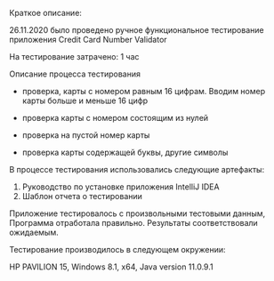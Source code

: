 Краткое описание: 


26.11.2020 было проведено ручное функциональное тестирование приложения Credit Card Number Validator

На тестирование затрачено: 1 час

Описание процесса тестирования

- проверка, карты с номером равным 16 цифрам. Вводим номер карты больше и меньше 16 цифр

- проверка карты с номером состоящим из нулей

- проверка на пустой номер карты

- проверка карты содержащей буквы, другие символы


В процессе тестирования использовались следующие артефакты:

1. Руководство по установке приложения IntelliJ IDEA
2. Шаблон отчета о тестировании

Приложение тестировалось c произвольными тестовыми данным, 
Программа отработала правильно. Результаты соответствовали ожидаемым.

Тестирование производилось в следующем окружении:

HP PAVILION 15, Windows 8.1, x64, Java version 11.0.9.1
